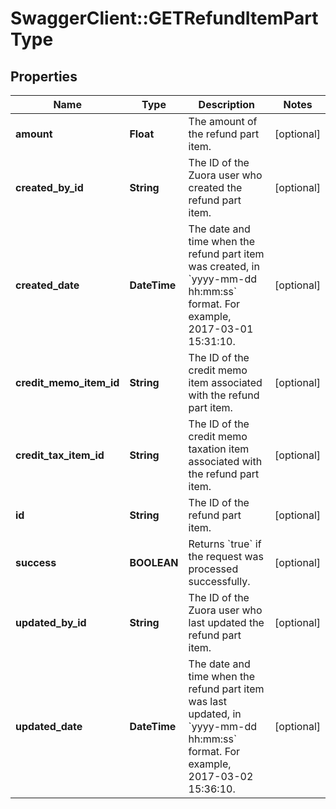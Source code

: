 # SwaggerClient::GETRefundItemPartType

## Properties
Name | Type | Description | Notes
------------ | ------------- | ------------- | -------------
**amount** | **Float** | The amount of the refund part item.  | [optional] 
**created_by_id** | **String** | The ID of the Zuora user who created the refund part item.  | [optional] 
**created_date** | **DateTime** | The date and time when the refund part item was created, in &#x60;yyyy-mm-dd hh:mm:ss&#x60; format. For example, 2017-03-01 15:31:10.  | [optional] 
**credit_memo_item_id** | **String** | The ID of the credit memo item associated with the refund part item.  | [optional] 
**credit_tax_item_id** | **String** | The ID of the credit memo taxation item associated with the refund part item.  | [optional] 
**id** | **String** | The ID of the refund part item.  | [optional] 
**success** | **BOOLEAN** | Returns &#x60;true&#x60; if the request was processed successfully. | [optional] 
**updated_by_id** | **String** | The ID of the Zuora user who last updated the refund part item.  | [optional] 
**updated_date** | **DateTime** | The date and time when the refund part item was last updated, in &#x60;yyyy-mm-dd hh:mm:ss&#x60; format. For example, 2017-03-02 15:36:10.  | [optional] 


